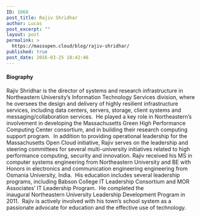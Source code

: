 ```yaml
---
ID: 1068
post_title: Rajiv Shridhar
author: Lucas
post_excerpt: ""
layout: post
permalink: >
  https://massopen.cloud/blog/rajiv-shridhar/
published: true
post_date: 2016-03-25 18:42:46
---
```

<h4>Biography</h4>
Rajiv Shridhar is the director of systems and research infrastructure in Northeastern University’s Information Technology Services division, where he oversees the design and delivery of highly resilient infrastructure services, including data centers, servers, storage, client systems and messaging/collaboration services.  He played a key role in Northeastern’s involvement in developing the Massachusetts Green High Performance Computing Center consortium, and in building their research computing support program.  In addition to providing operational leadership for the Massachusetts Open Cloud initiative, Rajiv serves on the leadership and steering committees for several multi-university initiatives related to high performance computing, security and innovation.
Rajiv received his MS in computer systems engineering from Northeastern University and BE with Honors in electronics and communication engineering engineering from Osmania University, India.  His education includes several leadership programs, including Babson College IT Leadership Consortium and MOR Associates’ IT Leadership Program.  He completed the inaugural Northeastern University Leadership Development Program in 2011.  Rajiv is actively involved with his town’s school system as a passionate advocate for education and the effective use of technology.